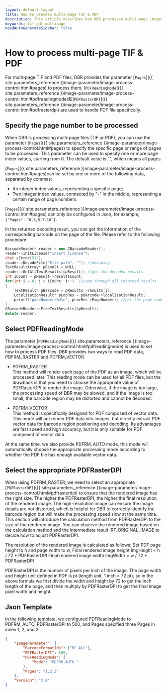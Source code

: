 ```yaml
---   
layout: default-layout
title: How to process multi-page TIF & PDF
description: This article describes how DBR processes multi-page images, such as TIF and PDF.
keywords: tif pdf multipage
needAutoGenerateSidebar: false
---
```


# How to process multi-page TIF & PDF

For multi-page TIF and PDF files, DBR provides the parameter [`Pages`]({{ site.parameters_reference }}image-parameter/image-process-control.html#pages) to process them, [`PDFReadingMode`]({{ site.parameters_reference }}image-parameter/image-process-control.html#pdfreadingmode)和[`PDFRasterDPI`]({{ site.parameters_reference }}image-parameter/image-process-control.html#pdfrasterdpi) are used to handle PDF file specifically. 

## Specify the page number to be processed

When DBR is processing multi-page files (TIF or PDF), you can use the parameter [`Pages`]({{ site.parameters_reference }}image-parameter/image-process-control.html#pages) to specify the specific page or range of pages to be processed. This parameter can be used to specify one or more page index values, starting from 0. The default value is "", which means all pages.

[`Pages`]({{ site.parameters_reference }}image-parameter/image-process-control.html#pages)can be set by one or more of the following data, separated by commas:
- An integer index values, representing a specific page;
- Two integer index values, connected by "-" in the middle, representing a certain range of page numbers.

[`Pages`]({{ site.parameters_reference }}image-parameter/image-process-control.html#pages) can only be configured in Json, for example, `{"Pages"："0,3,5,7-10"}`.

In the returned decoding result, you can get the information of the corresponding barcode on the page of the file. Please refer to the following procedure:

```c++
BarcodeReader* reader = new CBarcodeReader();     
reader->InitLicense("Insert license");    
char sError[512];     
reader->DecodeFile("File path", ""); //decoding    
TextResultArray* pResult = NULL;     
reader->GetAllTextResults(&pResult); //get the decoded results   
int iCount = pResult->resultsCount;  
for(int j = 0; j < iCount; j++)  //Loop through all returned results
{  
    TextResult* pBarcode = pResults->results[j];  
    LocalizationResult* pLocRes = pBarcode->localizationResult;  
    printf("pageNumber:%d\n", pLocRes->PageNumber); //get the page number in which the barcode is located
}  
CBarcodeReader::FreeTextResults(&pResult);        
delete reader; 
```

## Select PDFReadingMode

The parameter [`PDFReadingMode`]({{ site.parameters_reference }}image-parameter/image-process-control.html#pdfreadingmode) is used to set how to process PDF files. DBR provides two ways to read PDF data, PDFRM_RASTER and PDFRM_VECTOR.

- PDFRM_RASTER   
This method will render each page of the PDF as an image, which will be processed later. This reading mode can be used for all PDF files, but the drawback is that you need to choose the appropriate value of PDFRasterDPI to render the image. Otherwise, if the image is too large, the processing speed of DBR may be slowed, and if the image is too small, the barcode region may be distorted and cannot be decoded.

- PDFRM_VECTOR   
This method is specifically designed for PDF composed of vector data. This mode will not render PDF data into images, but directly extract PDF vector data for barcode region positioning and decoding. Its advantages are fast speed and high accuracy, but it is only suitable for PDF composed of vector data.

At the same time, we also provide PDFRM_AUTO mode, this mode will automatically choose the appropriate processing mode according to whether the PDF file has enough available vector data.

## Select the appropriate PDFRasterDPI

When using PDFRM_RASTER, we need to select an appropriate [`PDFRasterDPI`]({{ site.parameters_reference }}image-parameter/image-process-control.html#pdfrasterdpi) to ensure that the rendered image has the right size. The higher the PDFRasterDPI, the higher the final resolution of the rendered image. The high-resolution image can ensure the image details are not distorted, which is helpful for DBR to correctly identify the barcode region but will make the processing speed slow at the same time. This section will introduce the calculation method from PDFRasterDPI to the size of the rendered image. You can observe the rendered image based on the calculation method and the intermediate result IRT_ORIGINAL_IMAGE to decide how to adjust PDFRasterDPI.

The resolution of the rendered image is calculated as follows:
Set PDF page height to h and page width to w,
Final rendered image height  ImgHeight = h / 72 * PDFRasterDPI
Final rendered image width  ImgWidth = w / 72 * PDFRasterDPI

PDFRasterDPI is the number of pixels per inch of the image. 
The page width and height unit defined in PDF is pt (length unit, 1 inch = 72 pt), so in the above formula we first divide the width and height by 72 to get the inch length of the page, and then multiply by PDFRasterDPI to get the final image pixel width and height.

## Json Template

In the following template, we configured PDFReadingMode to PDFRM_AUTO, PDFRasterDPI to 500, and Pages specified three Pages in index 1, 2, and 3.

```json
{
    "ImageParameter": {
        "BarcodeFormatIds": ["BF_ALL"], 
        "PDFRasterDPI": 500,
        "PDFReadingMode": {
            "Mode": "PDFRM_AUTO "
        },                         
        "Pages": "1,2,3"           
    }, 
    "Version": "3.0"
}
```



